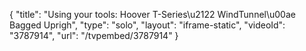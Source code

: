 {
    "title": "Using your tools: Hoover T-Series\u2122 WindTunnel\u00ae Bagged Uprigh",
    "type": "solo",
    "layout": "iframe-static",
    "videoId": "3787914",
    "url": "\/tvpembed\/3787914"
}